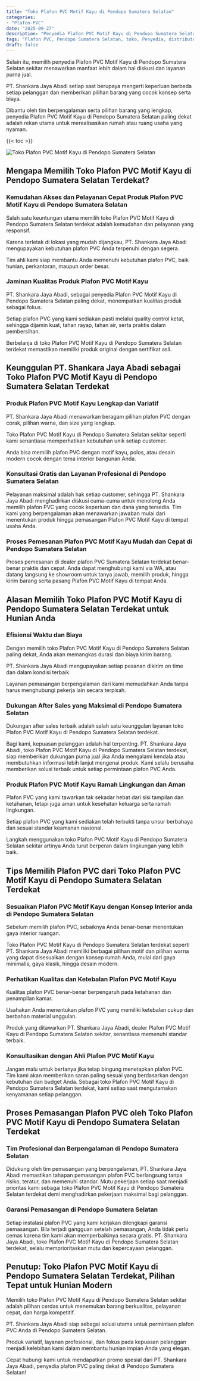 ```yaml
---
title: "Toko Plafon PVC Motif Kayu di Pendopo Sumatera Selatan"
categories: 
- "Plafon-PVC"
date: "2025-09-27"
description: "Penyedia Plafon PVC Motif Kayu di Pendopo Sumatera Selatan bagi tempat tinggal, perkantoran, dan ritel. Produk berkualitas, variasi motif, pilihan warna elegan, dengan jasa instalasi dikerjakan oleh tim berpengalaman dan kepastian resmi!|Layanan penjualan Plafon PVC Motif Kayu di Pendopo Sumatera Selatan bagi keperluan tempat tinggal, kantor, atau toko, dengan produk berkualitas dan pemasangan oleh tenaga ahli ahli serta garansi resmi.|Solusi Plafon PVC Motif Kayu di Pendopo Sumatera Selatan yang terpercaya bagi hunian, perkantoran, dan toko, dengan produk terbaik dan instalasi ditangani oleh teknisi profesional serta garansi resmi.|Penjualan Plafon PVC Motif Kayu di Pendopo Sumatera Selatan untuk rumah, office, dan toko, beserta plafon terbaik dan instalasi dikerjakan oleh teknisi profesional, dilengkapi dengan jaminan resmi.}"
tags: "Plafon PVC, Pendopo Sumatera Selatan, toko, Penyedia, distributor"
draft: false
---
```


Selain itu, memilih penyedia Plafon PVC Motif Kayu di Pendopo Sumatera Selatan sekitar menawarkan manfaat lebih dalam hal diskusi dan layanan purna jual.

PT. Shankara Jaya Abadi setiap saat berupaya mengerti keperluan berbeda setiap pelanggan dan memberikan pilihan barang yang cocok konsep serta biaya.

Dibantu oleh tim berpengalaman serta pilihan barang yang lengkap, penyedia Plafon PVC Motif Kayu di Pendopo Sumatera Selatan paling dekat adalah rekan utama untuk merealisasikan rumah atau ruang usaha yang nyaman.

{{< toc >}}

![Toko Plafon PVC Motif Kayu di Pendopo Sumatera Selatan](/images/Plafon-PVC/Toko-Plafon-PVC-Motif-Kayu-di-Pendopo-Sumatera-Selatan.png)


## Mengapa Memilih Toko Plafon PVC Motif Kayu di Pendopo Sumatera Selatan Terdekat?

### Kemudahan Akses dan Pelayanan Cepat Produk Plafon PVC Motif Kayu di Pendopo Sumatera Selatan

Salah satu keuntungan utama memilih toko Plafon PVC Motif Kayu di Pendopo Sumatera Selatan terdekat adalah kemudahan dan pelayanan yang responsif.

Karena terletak di lokasi yang mudah dijangkau, PT. Shankara Jaya Abadi mengupayakan kebutuhan plafon PVC Anda terpenuhi dengan segera.

Tim ahli kami siap membantu Anda memenuhi kebutuhan plafon PVC, baik hunian, perkantoran, maupun order besar.

### Jaminan Kualitas Produk Plafon PVC Motif Kayu

PT. Shankara Jaya Abadi, sebagai penyedia Plafon PVC Motif Kayu di Pendopo Sumatera Selatan paling dekat, menempatkan kualitas produk sebagai fokus.

Setiap plafon PVC yang kami sediakan pasti melalui quality control ketat, sehingga dijamin kuat, tahan rayap, tahan air, serta praktis dalam pembersihan.

Berbelanja di toko Plafon PVC Motif Kayu di Pendopo Sumatera Selatan terdekat memastikan memiliki produk original dengan sertifikat asli.

## Keunggulan PT. Shankara Jaya Abadi sebagai Toko Plafon PVC Motif Kayu di Pendopo Sumatera Selatan Terdekat

### Produk Plafon PVC Motif Kayu Lengkap dan Variatif

PT. Shankara Jaya Abadi menawarkan beragam pilihan plafon PVC dengan corak, pilihan warna, dan size yang lengkap.

Toko Plafon PVC Motif Kayu di Pendopo Sumatera Selatan sekitar seperti kami senantiasa memperhatikan kebutuhan unik setiap customer.

Anda bisa memilih plafon PVC dengan motif kayu, polos, atau desain modern cocok dengan tema interior bangunan Anda.

### Konsultasi Gratis dan Layanan Profesional di Pendopo Sumatera Selatan

Pelayanan maksimal adalah hak setiap customer, sehingga PT. Shankara Jaya Abadi menghadirkan diskusi cuma-cuma untuk menolong Anda memilih plafon PVC yang cocok keperluan dan dana yang tersedia. Tim kami yang berpengalaman akan menawarkan jawaban mulai dari menentukan produk hingga pemasangan Plafon PVC Motif Kayu di tempat usaha Anda.

### Proses Pemesanan Plafon PVC Motif Kayu Mudah dan Cepat di Pendopo Sumatera Selatan

Proses pemesanan di dealer plafon PVC Sumatera Selatan terdekat benar-benar praktis dan cepat. Anda dapat menghubungi kami via WA, atau datang langsung ke showroom untuk tanya jawab, memilih produk, hingga kirim barang serta pasang Plafon PVC Motif Kayu di tempat Anda.

## Alasan Memilih Toko Plafon PVC Motif Kayu di Pendopo Sumatera Selatan Terdekat untuk Hunian Anda

### Efisiensi Waktu dan Biaya

Dengan memilih toko Plafon PVC Motif Kayu di Pendopo Sumatera Selatan paling dekat, Anda akan memangkas durasi dan biaya kirim barang.

PT. Shankara Jaya Abadi mengupayakan setiap pesanan dikirim on time dan dalam kondisi terbaik.

Layanan pemasangan berpengalaman dari kami memudahkan Anda tanpa harus menghubungi pekerja lain secara terpisah.

### Dukungan After Sales yang Maksimal di Pendopo Sumatera Selatan

Dukungan after sales terbaik adalah salah satu keunggulan layanan toko Plafon PVC Motif Kayu di Pendopo Sumatera Selatan terdekat.

Bagi kami, kepuasan pelanggan adalah hal terpenting. PT. Shankara Jaya Abadi, toko Plafon PVC Motif Kayu di Pendopo Sumatera Selatan terdekat, siap memberikan dukungan purna jual jika Anda mengalami kendala atau membutuhkan informasi lebih lanjut mengenai produk. Kami selalu berusaha memberikan solusi terbaik untuk setiap permintaan plafon PVC Anda.

### Produk Plafon PVC Motif Kayu Ramah Lingkungan dan Aman

Plafon PVC yang kami tawarkan tak sekadar hebat dari sisi tampilan dan ketahanan, tetapi juga aman untuk kesehatan keluarga serta ramah lingkungan.

Setiap plafon PVC yang kami sediakan telah terbukti tanpa unsur berbahaya dan sesuai standar keamanan nasional.

Langkah menggunakan toko Plafon PVC Motif Kayu di Pendopo Sumatera Selatan sekitar artinya Anda turut berperan dalam lingkungan yang lebih baik.

## Tips Memilih Plafon PVC dari Toko Plafon PVC Motif Kayu di Pendopo Sumatera Selatan Terdekat

### Sesuaikan Plafon PVC Motif Kayu dengan Konsep Interior anda di Pendopo Sumatera Selatan

Sebelum memilih plafon PVC, sebaiknya Anda benar-benar menentukan gaya interior ruangan.

Toko Plafon PVC Motif Kayu di Pendopo Sumatera Selatan terdekat seperti PT. Shankara Jaya Abadi memiliki berbagai pilihan motif dan pilihan warna yang dapat disesuaikan dengan konsep rumah Anda, mulai dari gaya minimalis, gaya klasik, hingga desain modern.

### Perhatikan Kualitas dan Ketebalan Plafon PVC Motif Kayu

Kualitas plafon PVC benar-benar berpengaruh pada ketahanan dan penampilan kamar.

Usahakan Anda menentukan plafon PVC yang memiliki ketebalan cukup dan berbahan material unggulan.

Produk yang ditawarkan PT. Shankara Jaya Abadi, dealer Plafon PVC Motif Kayu di Pendopo Sumatera Selatan sekitar, senantiasa memenuhi standar terbaik.

### Konsultasikan dengan Ahli Plafon PVC Motif Kayu

Jangan malu untuk bertanya jika tetap bingung menetapkan plafon PVC. Tim kami akan memberikan saran paling sesuai yang berdasarkan dengan kebutuhan dan budget Anda. Sebagai toko Plafon PVC Motif Kayu di Pendopo Sumatera Selatan terdekat, kami setiap saat mengutamakan kenyamanan setiap pelanggan.

## Proses Pemasangan Plafon PVC oleh Toko Plafon PVC Motif Kayu di Pendopo Sumatera Selatan Terdekat

### Tim Profesional dan Berpengalaman di Pendopo Sumatera Selatan

Didukung oleh tim pemasangan yang berpengalaman, PT. Shankara Jaya Abadi memastikan tahapan pemasangan plafon PVC berlangsung tanpa risiko, teratur, dan memenuhi standar. Mutu pekerjaan setiap saat menjadi prioritas kami sebagai toko Plafon PVC Motif Kayu di Pendopo Sumatera Selatan terdekat demi menghadirkan pekerjaan maksimal bagi pelanggan.

### Garansi Pemasangan di Pendopo Sumatera Selatan

Setiap instalasi plafon PVC yang kami kerjakan dilengkapi garansi pemasangan. Bila terjadi gangguan setelah pemasangan, Anda tidak perlu cemas karena tim kami akan memperbaikinya secara gratis. PT. Shankara Jaya Abadi, toko Plafon PVC Motif Kayu di Pendopo Sumatera Selatan terdekat, selalu memprioritaskan mutu dan kepercayaan pelanggan.

## Penutup: Toko Plafon PVC Motif Kayu di Pendopo Sumatera Selatan Terdekat, Pilihan Tepat untuk Hunian Modern

Memilih toko Plafon PVC Motif Kayu di Pendopo Sumatera Selatan sekitar adalah pilihan cerdas untuk menemukan barang berkualitas, pelayanan cepat, dan harga kompetitif.

PT. Shankara Jaya Abadi siap sebagai solusi utama untuk permintaan plafon PVC Anda di Pendopo Sumatera Selatan.

Produk variatif, layanan profesional, dan fokus pada kepuasan pelanggan menjadi kelebihan kami dalam membantu hunian impian Anda yang elegan.

Cepat hubungi kami untuk mendapatkan promo spesial dari PT. Shankara Jaya Abadi, penyedia plafon PVC paling dekat di Pendopo Sumatera Selatan!